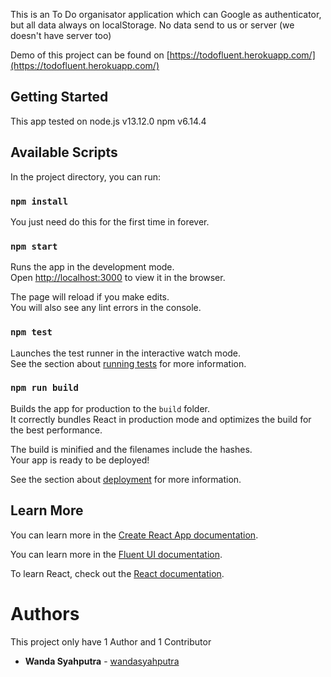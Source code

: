This is an To Do organisator application which can Google as authenticator, but all data always on localStorage. No data send to us or server (we doesn't have server too)

Demo of this project can be found on [https://todofluent.herokuapp.com/](https://todofluent.herokuapp.com/)


## Getting Started

This app tested on node.js v13.12.0 npm v6.14.4

## Available Scripts

In the project directory, you can run:

### `npm install`

You just need do this for the first time in forever.<br>

### `npm start`

Runs the app in the development mode.<br>
Open [http://localhost:3000](http://localhost:3000) to view it in the browser.

The page will reload if you make edits.<br>
You will also see any lint errors in the console.

### `npm test`

Launches the test runner in the interactive watch mode.<br>
See the section about [running tests](https://facebook.github.io/create-react-app/docs/running-tests) for more information.

### `npm run build`

Builds the app for production to the `build` folder.<br>
It correctly bundles React in production mode and optimizes the build for the best performance.

The build is minified and the filenames include the hashes.<br>
Your app is ready to be deployed!

See the section about [deployment](https://facebook.github.io/create-react-app/docs/deployment) for more information.

## Learn More

You can learn more in the [Create React App documentation](https://facebook.github.io/create-react-app/docs/getting-started).

You can learn more in the [Fluent UI documentation](https://developer.microsoft.com/en-us/fluentui#/).

To learn React, check out the [React documentation](https://reactjs.org/).

# Authors

This project only have 1 Author and 1 Contributor

* **Wanda Syahputra** - [wandasyahputra](https://github.com/wandasyahputra)
